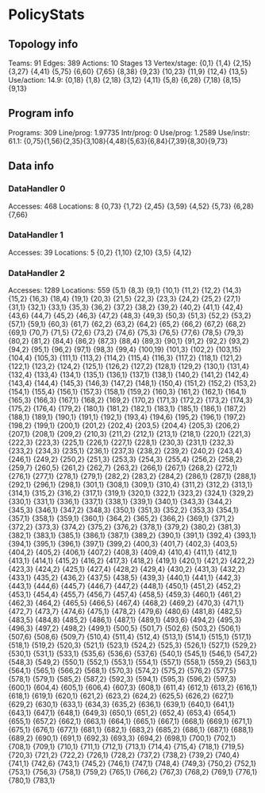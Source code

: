 # PolicyStats
## Topology info
Teams:		91
Edges:		389
Actions:	10
Stages		13
Vertex/stage:	{0,1} {1,4} {2,15} {3,27} {4,41} {5,75} {6,60} {7,65} {8,38} {9,23} {10,23} {11,9} {12,4} {13,5} 
Use/action:	14.9: {0,18} {1,8} {2,18} {3,12} {4,11} {5,8} {6,28} {7,18} {8,15} {9,13} 

## Program info
Programs:	309
Line/prog:	1.97735
Intr/prog:	0
Use/prog:	1.2589
Use/instr:	61.1: {0,75}{1,56}{2,35}{3,108}{4,48}{5,63}{6,84}{7,39}{8,30}{9,73}

## Data info

### DataHandler 0
Accesses:	468
Locations:	8
{0,73} {1,72} {2,45} {3,59} {4,52} {5,73} {6,28} {7,66} 

### DataHandler 1
Accesses:	39
Locations:	5
{0,2} {1,10} {2,10} {3,5} {4,12} 

### DataHandler 2
Accesses:	1289
Locations:	559
{5,1} {8,3} {9,1} {10,1} {11,2} {12,2} {14,3} {15,2} {16,3} {18,4} {19,1} {20,3} {21,5} {22,3} {23,3} {24,2} {25,2} {27,1} {31,1} {32,1} {33,1} {35,3} {36,2} {37,2} {38,2} {39,2} {40,2} {41,1} {42,4} {43,6} {44,7} {45,2} {46,3} {47,2} {48,3} {49,3} {50,3} {51,3} {52,2} {53,2} {57,1} {59,1} {60,3} {61,7} {62,2} {63,2} {64,2} {65,2} {66,2} {67,2} {68,2} {69,1} {70,7} {71,5} {72,6} {73,2} {74,6} {75,3} {76,5} {77,6} {78,5} {79,3} {80,2} {81,2} {84,4} {86,2} {87,3} {88,4} {89,3} {90,1} {91,2} {92,2} {93,2} {94,2} {95,1} {96,2} {97,1} {98,3} {99,4} {100,19} {101,3} {102,2} {103,15} {104,4} {105,3} {111,1} {113,2} {114,2} {115,4} {116,3} {117,2} {118,1} {121,2} {122,1} {123,2} {124,2} {125,1} {126,2} {127,2} {128,1} {129,2} {130,1} {131,4} {132,4} {133,4} {134,1} {135,1} {136,1} {137,1} {138,1} {140,2} {141,2} {142,4} {143,4} {144,4} {145,3} {146,3} {147,2} {148,1} {150,4} {151,2} {152,2} {153,2} {154,1} {155,4} {156,1} {157,3} {158,1} {159,2} {160,3} {161,2} {162,1} {164,1} {165,3} {166,3} {167,1} {168,2} {169,2} {170,2} {171,3} {172,2} {173,2} {174,3} {175,2} {176,4} {179,2} {180,1} {181,2} {182,1} {183,1} {185,1} {186,1} {187,2} {188,1} {189,1} {190,1} {191,1} {192,1} {193,4} {194,6} {195,2} {196,1} {197,2} {198,2} {199,1} {200,1} {201,2} {202,4} {203,5} {204,4} {205,3} {206,2} {207,1} {208,1} {209,2} {210,3} {211,2} {212,1} {213,1} {218,1} {220,1} {221,3} {222,3} {223,3} {225,1} {226,1} {227,1} {228,1} {230,3} {231,1} {232,3} {233,2} {234,3} {235,1} {236,1} {237,3} {238,2} {239,2} {240,2} {243,4} {246,1} {249,2} {250,2} {251,3} {253,3} {254,3} {255,4} {256,2} {258,2} {259,7} {260,5} {261,2} {262,7} {263,2} {266,1} {267,1} {268,2} {272,1} {276,1} {277,1} {278,1} {279,1} {282,2} {283,2} {284,2} {286,1} {287,1} {288,1} {292,1} {296,1} {298,1} {301,1} {308,1} {309,1} {310,4} {311,2} {312,2} {313,1} {314,1} {315,2} {316,2} {317,1} {319,1} {320,1} {322,1} {323,2} {324,1} {329,2} {330,1} {331,1} {336,1} {337,1} {338,1} {339,1} {340,1} {343,3} {344,2} {345,3} {346,1} {347,2} {348,3} {350,1} {351,3} {352,2} {353,3} {354,1} {357,1} {358,1} {359,1} {360,1} {364,2} {365,2} {366,2} {369,1} {371,2} {372,2} {373,3} {374,2} {375,2} {376,2} {378,1} {379,2} {380,2} {381,3} {382,1} {383,1} {385,1} {386,1} {387,1} {389,2} {390,1} {391,1} {392,4} {393,1} {394,1} {395,1} {396,1} {397,1} {399,2} {400,3} {401,7} {402,3} {403,5} {404,2} {405,2} {406,1} {407,2} {408,3} {409,4} {410,4} {411,1} {412,1} {413,1} {414,1} {415,2} {416,2} {417,3} {418,2} {419,1} {420,1} {421,2} {422,2} {423,3} {424,2} {425,1} {427,4} {428,2} {429,4} {430,2} {431,3} {432,2} {433,1} {435,2} {436,2} {437,5} {438,5} {439,3} {440,1} {441,1} {442,3} {443,1} {444,6} {445,7} {446,7} {447,2} {448,1} {450,1} {451,2} {452,2} {453,1} {454,4} {455,7} {456,7} {457,4} {458,5} {459,3} {460,1} {461,2} {462,3} {464,2} {465,5} {466,5} {467,4} {468,2} {469,2} {470,3} {471,1} {472,7} {473,7} {474,6} {475,1} {478,2} {479,6} {480,6} {481,8} {482,5} {483,5} {484,8} {485,2} {486,1} {487,1} {489,1} {493,6} {494,2} {495,3} {496,3} {497,2} {498,2} {499,1} {500,5} {501,7} {502,6} {503,2} {506,1} {507,6} {508,6} {509,7} {510,4} {511,4} {512,4} {513,1} {514,1} {515,1} {517,1} {518,1} {519,2} {520,3} {521,1} {523,1} {524,2} {525,3} {526,1} {527,1} {529,2} {530,1} {531,1} {533,1} {535,6} {536,6} {537,6} {540,1} {545,1} {546,1} {547,2} {548,3} {549,2} {550,1} {552,1} {553,1} {554,1} {557,1} {558,1} {559,2} {563,1} {564,1} {565,1} {566,2} {568,1} {570,3} {574,2} {575,2} {576,2} {577,5} {578,1} {579,1} {585,2} {587,2} {592,3} {594,1} {595,3} {596,2} {597,3} {600,1} {604,4} {605,1} {606,4} {607,3} {608,1} {611,4} {612,1} {613,2} {616,1} {618,1} {619,1} {620,1} {621,2} {623,2} {624,2} {625,5} {626,2} {627,1} {629,2} {630,1} {633,1} {634,3} {635,2} {636,1} {639,1} {640,1} {641,1} {643,1} {647,1} {648,1} {649,3} {650,1} {651,2} {652,4} {653,4} {654,1} {655,1} {657,2} {662,1} {663,1} {664,1} {665,1} {667,1} {668,1} {669,1} {671,1} {675,1} {676,1} {677,1} {681,1} {682,1} {683,2} {685,2} {686,1} {687,1} {688,1} {689,2} {690,1} {691,1} {692,3} {693,3} {694,2} {698,1} {700,1} {702,1} {708,1} {709,1} {710,1} {711,1} {712,1} {713,1} {714,4} {715,4} {718,1} {719,5} {720,3} {721,2} {722,2} {726,1} {728,2} {737,2} {738,2} {739,2} {740,4} {741,1} {742,6} {743,1} {745,2} {746,1} {747,1} {748,4} {749,3} {750,2} {752,1} {753,1} {756,3} {758,1} {759,2} {765,1} {766,2} {767,3} {768,2} {769,1} {776,1} {780,1} {783,1} 
